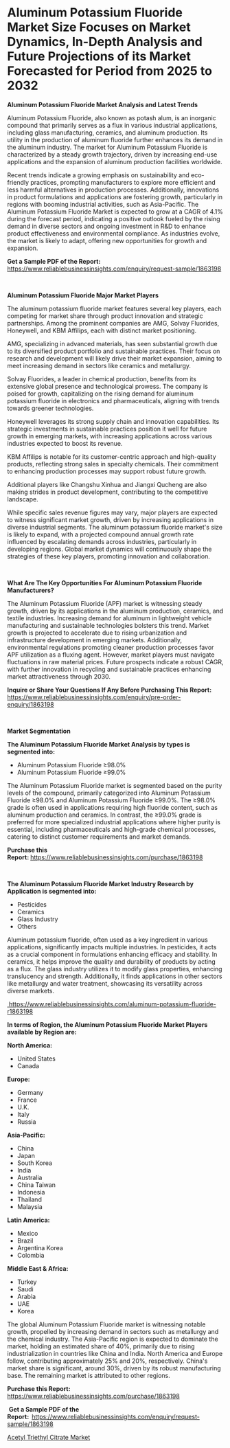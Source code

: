 <p><h1>Aluminum Potassium Fluoride Market Size Focuses on Market Dynamics, In-Depth Analysis and Future Projections of its Market Forecasted for Period from 2025 to 2032</h1></p><p><strong>Aluminum Potassium Fluoride Market Analysis and Latest Trends</strong></p>
<p><p>Aluminum Potassium Fluoride, also known as potash alum, is an inorganic compound that primarily serves as a flux in various industrial applications, including glass manufacturing, ceramics, and aluminum production. Its utility in the production of aluminum fluoride further enhances its demand in the aluminum industry. The market for Aluminum Potassium Fluoride is characterized by a steady growth trajectory, driven by increasing end-use applications and the expansion of aluminum production facilities worldwide.</p><p>Recent trends indicate a growing emphasis on sustainability and eco-friendly practices, prompting manufacturers to explore more efficient and less harmful alternatives in production processes. Additionally, innovations in product formulations and applications are fostering growth, particularly in regions with booming industrial activities, such as Asia-Pacific. The Aluminum Potassium Fluoride Market is expected to grow at a CAGR of 4.1% during the forecast period, indicating a positive outlook fueled by the rising demand in diverse sectors and ongoing investment in R&D to enhance product effectiveness and environmental compliance. As industries evolve, the market is likely to adapt, offering new opportunities for growth and expansion.</p></p>
<p><strong>Get a Sample PDF of the Report:&nbsp;</strong> <a href="https://www.reliablebusinessinsights.com/enquiry/request-sample/1863198?utm_campaign=2820&utm_medium=2&utm_source=Github&utm_content=ia&utm_term=01042025&utm_id=aluminum-potassium-fluoride">https://www.reliablebusinessinsights.com/enquiry/request-sample/1863198</a></p>
<p>&nbsp;</p>
<p><strong>Aluminum Potassium Fluoride Major Market Players</strong></p>
<p><p>The aluminum potassium fluoride market features several key players, each competing for market share through product innovation and strategic partnerships. Among the prominent companies are AMG, Solvay Fluorides, Honeywell, and KBM Affilips, each with distinct market positioning.</p><p>AMG, specializing in advanced materials, has seen substantial growth due to its diversified product portfolio and sustainable practices. Their focus on research and development will likely drive their market expansion, aiming to meet increasing demand in sectors like ceramics and metallurgy.</p><p>Solvay Fluorides, a leader in chemical production, benefits from its extensive global presence and technological prowess. The company is poised for growth, capitalizing on the rising demand for aluminum potassium fluoride in electronics and pharmaceuticals, aligning with trends towards greener technologies.</p><p>Honeywell leverages its strong supply chain and innovation capabilities. Its strategic investments in sustainable practices position it well for future growth in emerging markets, with increasing applications across various industries expected to boost its revenue.</p><p>KBM Affilips is notable for its customer-centric approach and high-quality products, reflecting strong sales in specialty chemicals. Their commitment to enhancing production processes may support robust future growth.</p><p>Additional players like Changshu Xinhua and Jiangxi Qucheng are also making strides in product development, contributing to the competitive landscape. </p><p>While specific sales revenue figures may vary, major players are expected to witness significant market growth, driven by increasing applications in diverse industrial segments. The aluminum potassium fluoride market's size is likely to expand, with a projected compound annual growth rate influenced by escalating demands across industries, particularly in developing regions. Global market dynamics will continuously shape the strategies of these key players, promoting innovation and collaboration.</p></p>
<p>&nbsp;</p>
<p><strong>What Are The Key Opportunities For Aluminum Potassium Fluoride Manufacturers?</strong></p>
<p><p>The Aluminum Potassium Fluoride (APF) market is witnessing steady growth, driven by its applications in the aluminum production, ceramics, and textile industries. Increasing demand for aluminum in lightweight vehicle manufacturing and sustainable technologies bolsters this trend. Market growth is projected to accelerate due to rising urbanization and infrastructure development in emerging markets. Additionally, environmental regulations promoting cleaner production processes favor APF utilization as a fluxing agent. However, market players must navigate fluctuations in raw material prices. Future prospects indicate a robust CAGR, with further innovation in recycling and sustainable practices enhancing market attractiveness through 2030.</p></p>
<p><strong>Inquire or Share Your Questions If Any Before Purchasing This Report:</strong> <a href="https://www.reliablebusinessinsights.com/enquiry/pre-order-enquiry/1863198?utm_campaign=2820&utm_medium=2&utm_source=Github&utm_content=ia&utm_term=01042025&utm_id=aluminum-potassium-fluoride">https://www.reliablebusinessinsights.com/enquiry/pre-order-enquiry/1863198</a></p>
<p>&nbsp;</p>
<p><strong>Market Segmentation</strong></p>
<p><strong>The Aluminum Potassium Fluoride Market Analysis by types is segmented into:</strong></p>
<p><ul><li>Aluminum Potassium Fluoride ≥98.0%</li><li>Aluminum Potassium Fluoride ≥99.0%</li></ul></p>
<p><p>The Aluminum Potassium Fluoride market is segmented based on the purity levels of the compound, primarily categorized into Aluminum Potassium Fluoride ≥98.0% and Aluminum Potassium Fluoride ≥99.0%. The ≥98.0% grade is often used in applications requiring high fluoride content, such as aluminum production and ceramics. In contrast, the ≥99.0% grade is preferred for more specialized industrial applications where higher purity is essential, including pharmaceuticals and high-grade chemical processes, catering to distinct customer requirements and market demands.</p></p>
<p><strong>Purchase this Report:&nbsp;</strong><a href="https://www.reliablebusinessinsights.com/purchase/1863198?utm_campaign=2820&utm_medium=2&utm_source=Github&utm_content=ia&utm_term=01042025&utm_id=aluminum-potassium-fluoride">https://www.reliablebusinessinsights.com/purchase/1863198</a></p>
<p>&nbsp;</p>
<p><strong>The Aluminum Potassium Fluoride Market Industry Research by Application is segmented into:</strong></p>
<p><ul><li>Pesticides</li><li>Ceramics</li><li>Glass Industry</li><li>Others</li></ul></p>
<p><p>Aluminum potassium fluoride, often used as a key ingredient in various applications, significantly impacts multiple industries. In pesticides, it acts as a crucial component in formulations enhancing efficacy and stability. In ceramics, it helps improve the quality and durability of products by acting as a flux. The glass industry utilizes it to modify glass properties, enhancing translucency and strength. Additionally, it finds applications in other sectors like metallurgy and water treatment, showcasing its versatility across diverse markets.</p></p>
<p><a href="https://www.reliablebusinessinsights.com/aluminum-potassium-fluoride-r1863198?utm_campaign=2820&utm_medium=2&utm_source=Github&utm_content=ia&utm_term=01042025&utm_id=aluminum-potassium-fluoride">&nbsp;https://www.reliablebusinessinsights.com/aluminum-potassium-fluoride-r1863198</a></p>
<p><strong>In terms of Region, the Aluminum Potassium Fluoride Market Players available by Region are:</strong></p>
<p>
    <p> <strong> North America: </strong>
        <ul>
            <li>United States</li>
            <li>Canada</li>
        </ul>
        </p> 
    <p> <strong> Europe: </strong>
        <ul>
            <li>Germany</li>
            <li>France</li>
            <li>U.K.</li>
            <li>Italy</li>
            <li>Russia</li>
        </ul>
        </p> 
    <p> <strong> Asia-Pacific: </strong>
        <ul>
            <li>China</li>
            <li>Japan</li>
            <li>South Korea</li>
            <li>India</li>
            <li>Australia</li>
            <li>China Taiwan</li>
            <li>Indonesia</li>
            <li>Thailand</li>
            <li>Malaysia</li>
        </ul>
        </p> 
    <p> <strong> Latin America: </strong>
        <ul>
            <li>Mexico</li>
            <li>Brazil</li>
            <li>Argentina Korea</li>
            <li>Colombia</li>
        </ul>
        </p> 
    <p> <strong> Middle East & Africa: </strong>
        <ul>
            <li>Turkey</li>
            <li>Saudi</li>
            <li>Arabia</li>
            <li>UAE</li>
            <li>Korea</li>
        </ul>
    </p>
    </p>
<p><p>The global Aluminum Potassium Fluoride market is witnessing notable growth, propelled by increasing demand in sectors such as metallurgy and the chemical industry. The Asia-Pacific region is expected to dominate the market, holding an estimated share of 40%, primarily due to rising industrialization in countries like China and India. North America and Europe follow, contributing approximately 25% and 20%, respectively. China's market share is significant, around 30%, driven by its robust manufacturing base. The remaining market is attributed to other regions.</p></p>
<p><strong>Purchase this Report: </strong><a href="https://www.reliablebusinessinsights.com/purchase/1863198?utm_campaign=2820&utm_medium=2&utm_source=Github&utm_content=ia&utm_term=01042025&utm_id=aluminum-potassium-fluoride">https://www.reliablebusinessinsights.com/purchase/1863198</a></p>
<p>&nbsp;<strong>Get a Sample PDF of the Report:&nbsp;&nbsp;</strong><a href="https://www.reliablebusinessinsights.com/enquiry/request-sample/1863198?utm_campaign=2820&utm_medium=2&utm_source=Github&utm_content=ia&utm_term=01042025&utm_id=aluminum-potassium-fluoride">https://www.reliablebusinessinsights.com/enquiry/request-sample/1863198</a></p>
<p><strong></strong></p>
<p><p><a href="https://github.com/abedlagagica4/Market-Research-Report-List-1/blob/main/acetyl-triethyl-citrate-market.md?utm_campaign=2820&utm_medium=2&utm_source=Github&utm_content=ia&utm_term=01042025&utm_id=aluminum-potassium-fluoride">Acetyl Triethyl Citrate Market</a></p></p>